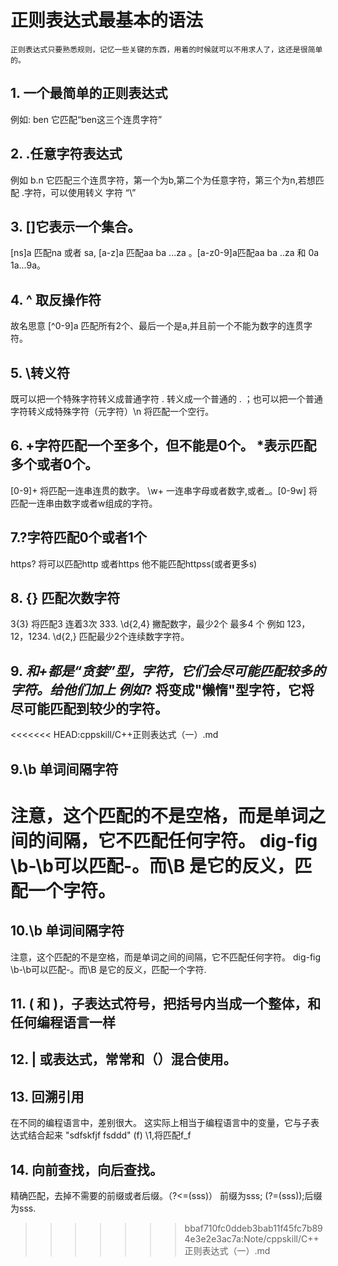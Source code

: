 # 正则表达式最基本的语法
    正则表达式只要熟悉规则，记忆一些关键的东西，用着的时候就可以不用求人了，这还是很简单的。
## 1. 一个最简单的正则表达式 

例如: ben 它匹配“ben这三个连贯字符”

## 2. .任意字符表达式
例如 b.n 它匹配三个连贯字符，第一个为b,第二个为任意字符，第三个为n,若想匹配 .字符，可以使用转义 字符 “\”

## 3. []它表示一个集合。
[ns]a 匹配na 或者 sa,   [a-z]a 匹配aa ba ...za 。[a-z0-9]a匹配aa ba ..za 和 0a 1a...9a。
## 4. ^ 取反操作符
故名思意 [^0-9]a 匹配所有2个、最后一个是a,并且前一个不能为数字的连贯字符。
## 5. \转义符
既可以把一个特殊字符转义成普通字符 \. 转义成一个普通的 . ；也可以把一个普通字符转义成特殊字符（元字符）\n 将匹配一个空行。
## 6. +字符匹配一个至多个，但不能是0个。 *表示匹配多个或者0个。

[0-9]+ 将匹配一连串连贯的数字。 \w+ 一连串字母或者数字,或者_。[0-9w] 将匹配一连串由数字或者w组成的字符。
## 7.?字符匹配0个或者1个

https? 将可以匹配http 或者https 他不能匹配httpss(或者更多s)

## 8. {} 匹配次数字符

3{3} 将匹配3 连着3次 333.  \d{2,4} 撇配数字，最少2个 最多4 个 例如 123，12，1234.  \d{2,} 匹配最少2个连续数字字符。

## 9. *和+都是“贪婪”型，字符，它们会尽可能匹配较多的字符。给他们加上 例如*? 将变成"懒惰"型字符，它将尽可能匹配到较少的字符。
<<<<<<< HEAD:cppskill/C++正则表达式（一）.md
## 9.\b 单词间隔字符
 注意，这个匹配的不是空格，而是单词之间的间隔，它不匹配任何字符。 dig-fig  \b-\b可以匹配-。而\B 是它的反义，匹配一个字符。     
=======

## 10.\b 单词间隔字符
 注意，这个匹配的不是空格，而是单词之间的间隔，它不匹配任何字符。 dig-fig  \b-\b可以匹配-。而\B 是它的反义，匹配一个字符.

 ## 11. ( 和 )，子表达式符号，把括号内当成一个整体，和任何编程语言一样  

 ## 12. | 或表达式，常常和（）混合使用。

 ## 13. 回溯引用

在不同的编程语言中，差别很大。
这实际上相当于编程语言中的变量，它与子表达式结合起来 "sdfskfjf fsddd" (f) \1,将匹配f_f

## 14. 向前查找，向后查找。

精确匹配，去掉不需要的前缀或者后缀。（?<=(sss)） 前缀为sss; (?=(sss));后缀为sss.
>>>>>>> bbaf710fc0ddeb3bab11f45fc7b894e3e2e3ac7a:Note/cppskill/C++正则表达式（一）.md

